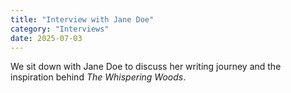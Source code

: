 ```yaml
---
title: "Interview with Jane Doe"
category: "Interviews"
date: 2025-07-03
---
```


We sit down with Jane Doe to discuss her writing journey and the inspiration behind *The Whispering Woods*.
